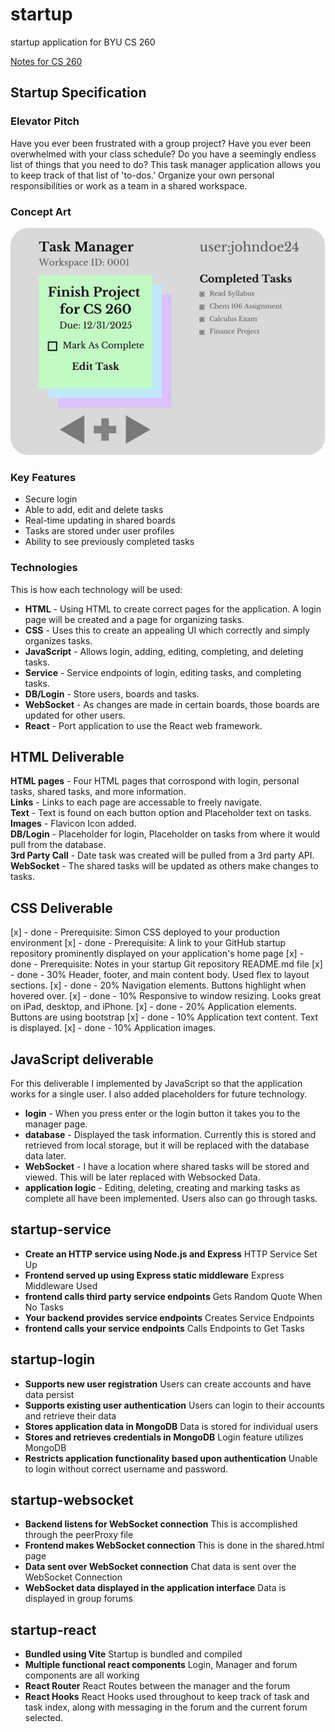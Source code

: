 # startup
startup application for BYU CS 260

[Notes for CS 260](notes.md)


## Startup Specification

### Elevator Pitch

Have you ever been frustrated with a group project? Have you ever been overwhelmed with your class schedule? Do you have a seemingly endless list of things that you need to do? This task manager application allows you to keep track of that list of 'to-dos.' Organize your own personal responsibilities or work as a team in a shared workspace.

### Concept Art

![Sample UI](TaskManagerSampleUI.jpg)

### Key Features

- Secure login
- Able to add, edit and delete tasks
- Real-time updating in shared boards
- Tasks are stored under user profiles
- Ability to see previously completed tasks

### Technologies

This is how each technology will be used: 

- **HTML** - Using HTML to create correct pages for the application. A login page will be created and a page for organizing tasks.
- **CSS** - Uses this to create an appealing UI which correctly and simply organizes tasks.
- **JavaScript** - Allows login, adding, editing, completing, and deleting tasks. 
- **Service**  - Service endpoints of login, editing tasks, and completing tasks.
- **DB/Login** - Store users, boards and tasks. 
- **WebSocket** - As changes are made in certain boards, those boards are updated for other users.
- **React** - Port application to use the React web framework.


## HTML Deliverable

**HTML pages** - Four HTML pages that corrospond with login, personal tasks, shared tasks, and more information.  
**Links** - Links to each page are accessable to freely navigate.  
**Text** - Text is found on each button option and Placeholder text on tasks.  
**Images** - Flavicon Icon added.  
**DB/Login** - Placeholder for login, Placeholder on tasks from where it would pull from the database.  
**3rd Party Call** - Date task was created will be pulled from a 3rd party API.  
**WebSocket** - The shared tasks will be updated as others make changes to tasks.  

## CSS Deliverable

[x] - done - Prerequisite: Simon CSS deployed to your production environment
[x] - done - Prerequisite: A link to your GitHub startup repository prominently displayed on your application's home page
[x] - done - Prerequisite: Notes in your startup Git repository README.md file
[x] - done - 30% Header, footer, and main content body. Used flex to layout sections.
[x] - done - 20% Navigation elements. Buttons highlight when hovered over.
[x] - done - 10% Responsive to window resizing. Looks great on iPad, desktop, and iPhone.
[x] - done - 20% Application elements. Buttons are using bootstrap
[x] - done - 10% Application text content. Text is displayed.
[x] - done - 10% Application images.


## JavaScript deliverable

For this deliverable I implemented by JavaScript so that the application works for a single user. I also added placeholders for future technology.

- **login** - When you press enter or the login button it takes you to the manager page.
- **database** - Displayed the task information. Currently this is stored and retrieved from local storage, but it will be replaced with the database data later.
- **WebSocket** - I have a location where shared tasks will be stored and viewed. This will be later replaced with Websocked Data.
- **application logic** - Editing, deleting, creating and marking tasks as complete all have been implemented. Users also can go through tasks.


## startup-service
- **Create an HTTP service using Node.js and Express** HTTP Service Set Up
- **Frontend served up using Express static middleware** Express Middleware Used
- **frontend calls third party service endpoints** Gets Random Quote When No Tasks
- **Your backend provides service endpoints** Creates Service Endpoints
- **frontend calls your service endpoints** Calls Endpoints to Get Tasks


## startup-login
- **Supports new user registration** Users can create accounts and have data persist
- **Supports existing user authentication** Users can login to their accounts and retrieve their data
- **Stores application data in MongoDB** Data is stored for individual users
- **Stores and retrieves credentials in MongoDB** Login feature utilizes MongoDB
- **Restricts application functionality based upon authentication** Unable to login without correct username and password.

## startup-websocket
- **Backend listens for WebSocket connection** This is accomplished through the peerProxy file
- **Frontend makes WebSocket connection** This is done in the shared.html page
- **Data sent over WebSocket connection** Chat data is sent over the WebSocket Connection
- **WebSocket data displayed in the application interface** Data is displayed in group forums


## startup-react
- **Bundled using Vite** Startup is bundled and compiled
- **Multiple functional react components** Login, Manager and forum components are all working
- **React Router** React Routes between the manager and the forum
- **React Hooks** React Hooks used throughout to keep track of task and task index, along with messaging in the forum and the current forum selected.